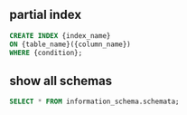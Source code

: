 ## partial index

```sql
CREATE INDEX {index_name}
ON {table_name}({column_name})
WHERE {condition};
```

## show all schemas

```sql
SELECT * FROM information_schema.schemata;
```
